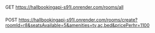 ###
GET https://hallbookingapi-s91l.onrender.com/rooms/all

###
POST https://hallbookingapi-s91l.onrender.com/rooms/create?roomId=r8&seatsAvailable=5&amenities=tv,ac,bed&pricePerhr=1100


